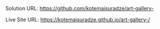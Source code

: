 


Solution URL: https://github.com/kotemaisuradze/art-gallery-

Live Site URL: https://kotemaisuradze.github.io/art-gallery-/
